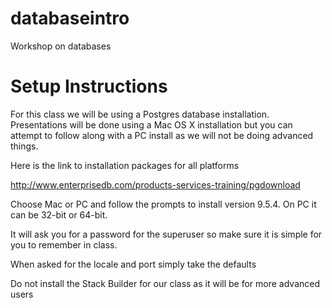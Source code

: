 # databaseintro
Workshop on databases

# Setup Instructions

For this class we will be using a Postgres database installation.  Presentations will be done using a Mac OS X installation but you can attempt to follow along with a PC install as we will not be doing advanced things.

Here is the link to installation packages for all platforms

http://www.enterprisedb.com/products-services-training/pgdownload

Choose Mac or PC and follow the prompts to install version 9.5.4. On PC it can be 32-bit or 64-bit.

It will ask you for a password for the superuser so make sure it is simple for you to remember in class.

When asked for the locale and port simply take the defaults

Do not install the Stack Builder for our class as it will be for more advanced users

